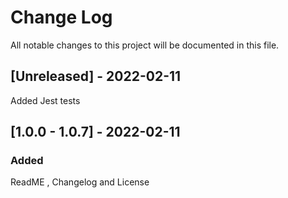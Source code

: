 
  
# Change Log
All notable changes to this project will be documented in this file.
 
 
## [Unreleased] - 2022-02-11
 
Added Jest tests

## [1.0.0 - 1.0.7] - 2022-02-11


### Added

ReadME , Changelog and License


